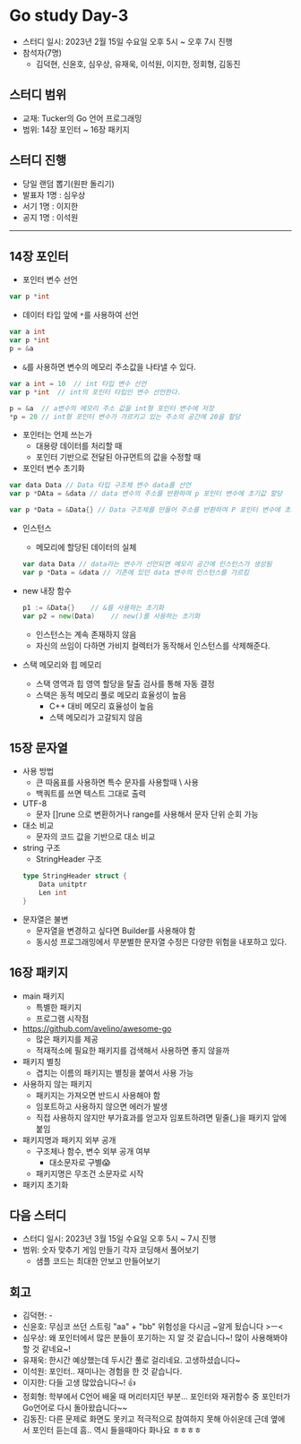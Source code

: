 # Go study Day-3
- 스터디 일시: 2023년 2월 15일 수요일 오후 5시 ~ 오후 7시 진행
- 참석자(7명) 
    - 김덕현, 신윤호, 심우상, 유재욱, 이석원, 이지한, 정회형, 김동진

## 스터디 범위
- 교재: Tucker의 Go 언어 프로그래밍
- 범위: 14장 포인터 ~ 16장 패키지 

## 스터디 진행
- 당일 랜덤 뽑기(원판 돌리기)
- 발표자 1명 : 심우상
- 서기 1명 : 이지한
- 공지 1명 : 이석원

---

## 14장 포인터

- 포인터 변수 선언
```go
var p *int
```

- 데이터 타입 앞에 ```*```를 사용하여 선언

```go
var a int
var p *int
p = &a
```

- ```&```를 사용하면 변수의 메모리 주소값을 나타낼 수 있다.

```go
var a int = 10  // int 타입 변수 선언
var p *int  // int의 포인터 타입인 변수 선언한다.

p = &a  // a변수의 메모리 주소 값을 int형 포인터 변수에 저장
*p = 20 // int형 포인터 변수가 가르키고 있는 주소의 공간에 20을 할당
```

- 포인터는 언제 쓰는가
    - 대용량 데이터를 처리할 때
    - 포인터 기반으로 전달된 아규먼트의 값을 수정할 때
- 포인터 변수 초기화
```go
var data Data // Data 타입 구조체 변수 data를 선언
var p *DAta = &data // data 변수의 주소를 반환하여 p 포인터 변수에 초기값 할당
```

```go
var p *Data = &Data{} // Data 구조체를 만들어 주소를 반환하여 P 포인터 변수에 초기값 할당
```
- 인스턴스
    - 메모리에 할당된 데이터의 실체
    ```go
    var data Data // data라는 변수가 선언되면 메모리 공간에 인스턴스가 생성됨
    var p *Data = &data // 기존에 있던 data 변수의 인스턴스를 가르킴
    ```

- new 내장 함수
    ```go
    p1 := &Data{}    // &를 사용하는 초기화
    var p2 = new(Data)    // new()를 사용하는 초기화
    ```
    - 인스턴스는 계속 존재하지 않음
    - 자신의 쓰임이 다하면 가비지 컬렉터가 동작해서 인스턴스를 삭제해준다.

- 스택 메모리와 힙 메모리
    - 스택 영역과 힙 영역 할당을 탈출 검사를 통해 자동 결정
    - 스택은 동적 메모리 풀로 메모리 효율성이 높음
        - C++ 대비 메모리 효율성이 높음
        - 스택 메모리가 고갈되지 않음

## 15장 문자열
- 사용 방법
    - 큰 따옴표를 사용하면 특수 문자를 사용할때 \\ 사용
    - 백쿼트를 쓰면 텍스트 그대로 출력
- UTF-8
    - 문자 []rune 으로 변환하거나 range를 사용해서 문자 단위 순회 가능
- 대소 비교
    - 문자의 코드 값을 기반으로 대소 비교
- string 구조
    - StringHeader 구조
    ```go
    type StringHeader struct {
        Data unitptr
        Len int
    }
    ```
- 문자열은 불변
    - 문자열을 변경하고 싶다면 Builder를 사용해야 함
    - 동시성 프로그래밍에서 무분별한 문자열 수정은 다양한 위험을 내포하고 있다.

## 16장 패키지
- main 패키지
    - 특별한 패키지
    - 프로그램 시작점
- https://github.com/avelino/awesome-go
    - 많은 패키지를 제공
    - 적재적소에 필요한 패키지를 검색해서 사용하면 좋지 않을까
- 패키지 별칭
    - 겹치는 이름의 패키지는 별칭을 붙여서 사용 가능
- 사용하지 않는 패키지
    - 패키지는 가져오면 반드시 사용해야 함
    - 임포트하고 사용하지 않으면 에러가 발생
    - 직접 사용하지 않지만 부가효과를 얻고자 임포트하려면 밑줄(\_)을 패키지 앞에 붙임
- 패키지명과 패키지 외부 공개
    - 구조체나 함수, 변수 외부 공개 여부
        - 대소문자로 구별😱
    - 패키지명은 무조건 소문자로 시작
- 패키지 초기화

## 다음 스터디
- 스터디 일시: 2023년 3월 15일 수요일 오후 5시 ~ 7시 진행
- 범위: 숫자 맞추기 게임 만들기 각자 코딩해서 풀어보기
    - 샘플 코드는 최대한 안보고 만들어보기

## 회고
- 김덕현: -
- 신윤호: 무심코 쓰던 스트링 "aa" + "bb" 위험성을 다시금 ~알게 됬습니다 >ㅡ< 
- 심우상: 왜 포인터에서 많은 분들이 포기하는 지 알 것 같습니다~! 많이 사용해봐야 할 것 같네요~!
- 유재욱: 한시간 예상했는데 두시간 풀로 걸리네요. 고생하셨습니다~
- 이석원: 포인터.. 재미나는 경험을 한 것 같습니다.
- 이지한: 다들 고생 많았습니다~! 👍
- 정회형: 학부에서 C언어 배울 때 머리터지던 부분... 포인터와 재귀함수 중 포인터가 Go언어로 다시 돌아왔습니다~~
- 김동진: 다른 문제로 화면도 못키고 적극적으로 참여하지 못해 아쉬운데 근데 옆에서 포인터 듣는데 흠.. 역시 들을때마다 화나요 ㅎㅎㅎㅎ

